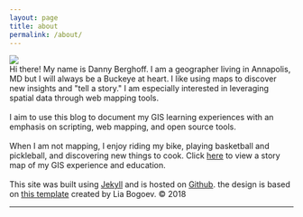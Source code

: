 ```yaml
---
layout: page
title: about
permalink: /about/
---
```


<img class="col one right" src="{{ site.baseurl }}/img/prof_pic.jpg">

<br/>
Hi there! My name is Danny Berghoff. I am a geographer living in Annapolis, MD but I will always be a Buckeye at heart. I like using maps to discover new insights and "tell a story." I am especially interested in leveraging spatial data through web mapping tools.
<br/><br/>
I aim to use this blog to document my GIS learning experiences with an emphasis on scripting, web mapping, and open source tools.
<br/><br/>
When I am not mapping, I enjoy riding my bike, playing basketball and pickleball, and discovering new things to cook. Click <a href="https://arcg.is/1yrz8a" target="_blank">here</a> to view a story map of my GIS experience and education.
<br><br>
This site was built using <a href="http://jekyllrb.com" target="_blank">Jekyll</a> and is hosted on <a href="https://github.com" target="_blank">Github</a>. the design is based on <a href="https://github.com/bogoli/-folio">this template</a> created by Lia Bogoev. &#169; 2018
<br/>
<hr/>
<br/>
<span class="contacticon center">
	<a href="mailto:{{site.email}}"><i class="fa fa-envelope-square"></i></a>
	<!--<a href="https://github.com" target="_blank"><i class="fa fa-github-square"></i></a>-->
	<a href="https://www.linkedin.com/in/{{site.linkedin_username}}" target="_blank"><i class="fa fa-linkedin-square"></i></a>
</span>
